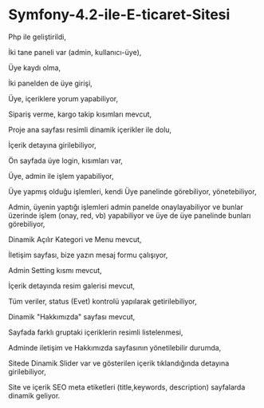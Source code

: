 # Symfony-4.2-ile-E-ticaret-Sitesi
Php ile geliştirildi,

İki tane paneli var (admin, kullanıcı-üye),

Üye kaydı olma,

İki panelden de üye girişi,

Üye, içeriklere yorum yapabiliyor,

Sipariş verme, kargo takip kısımları mevcut,

Proje ana sayfası resimli dinamik içerikler ile dolu, 

İçerik detayına girilebiliyor,

Ön sayfada üye login, kısımları var,

Üye, admin ile işlem yapabiliyor,

Üye yapmış olduğu işlemleri, kendi Üye panelinde görebiliyor, yönetebiliyor,

Admin, üyenin yaptığı işlemleri admin panelde onaylayabiliyor ve bunlar üzerinde işlem (onay, red, vb)  yapabiliyor ve üye de üye panelinde bunları görebiliyor,

Dinamik Açılır Kategori ve Menu mevcut,

İletişim sayfası, bize yazın mesaj formu çalışıyor,

Admin Setting kısmı mevcut,

İçerik detayında resim galerisi mevcut,

Tüm veriler, status (Evet) kontrolü yapılarak getirilebiliyor,

Dinamik "Hakkımızda"   sayfası mevcut,

Sayfada farklı gruptaki içeriklerin resimli listelenmesi,

Adminde iletişim ve Hakkımızda sayfasının yönetilebilir durumda,

Sitede Dinamik Slider var ve gösterilen içerik tıklandığında detayına girilebiliyor, 

Site ve içerik SEO meta etiketleri (title,keywords, description) sayfalarda dinamik  geliyor.

